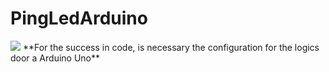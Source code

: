 # PingLedArduino

<img src= "https://img.icons8.com/?size=100&id=ZYZTkkpmcBJT&format=png&color=000000">
**For the success in code, is necessary the configuration for the logics door a Arduino Uno**
